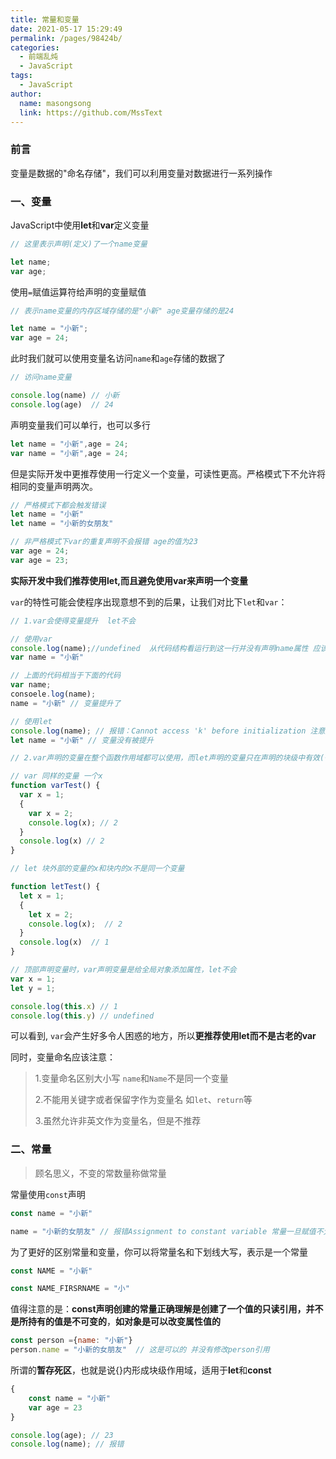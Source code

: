 ```yaml
---
title: 常量和变量
date: 2021-05-17 15:29:49
permalink: /pages/98424b/
categories:
  - 前端乱炖
  - JavaScript
tags: 
  - JavaScript
author: 
  name: masongsong
  link: https://github.com/MssText
---
```

### 前言

变量是数据的"命名存储"，我们可以利用变量对数据进行一系列操作

### 一、变量
JavaScript中使用**let**和**var**定义变量

```js
// 这里表示声明(定义)了一个name变量

let name;
var age;
```

使用`=`赋值运算符给声明的变量赋值

```js
// 表示name变量的内存区域存储的是"小新" age变量存储的是24

let name = "小新";
var age = 24;
```

此时我们就可以使用变量名访问`name`和`age`存储的数据了

```js
// 访问name变量

console.log(name) // 小新
console.log(age)  // 24
```

声明变量我们可以单行，也可以多行

```js
let name = "小新",age = 24;
var name = "小新",age = 24;
```

但是实际开发中更推荐使用一行定义一个变量，可读性更高。严格模式下不允许将相同的变量声明两次。

```js
// 严格模式下都会触发错误
let name = "小新"
let name = "小新的女朋友"

// 非严格模式下var的重复声明不会报错 age的值为23
var age = 24;
var age = 23;
```

**实际开发中我们推荐使用let,而且避免使用var来声明一个变量**

`var`的特性可能会使程序出现意想不到的后果，让我们对比下`let`和`var`：

```js
// 1.var会使得变量提升  let不会

// 使用var
console.log(name);//undefined  从代码结构看运行到这一行并没有声明name属性 应该报name id not defined
var name = "小新"

// 上面的代码相当于下面的代码
var name;
consoele.log(name);
name = "小新" // 变量提升了

// 使用let
console.log(name); // 报错：Cannot access 'k' before initialization 注意是initialization
let name = "小新" // 变量没有被提升

// 2.var声明的变量在整个函数作用域都可以使用，而let声明的变量只在声明的块级中有效(子块中var和let都有效)

// var 同样的变量 一个x
function varTest() {
  var x = 1;
  {
    var x = 2;
    console.log(x); // 2 
  }
  console.log(x) // 2
}

// let 块外部的变量的x和块内的x不是同一个变量

function letTest() {
  let x = 1;
  {
    let x = 2;
    console.log(x);  // 2 
  }
  console.log(x)  // 1 
}

// 顶部声明变量时，var声明变量是给全局对象添加属性，let不会
var x = 1;
let y = 1;

console.log(this.x) // 1
console.log(this.y) // undefined
```

可以看到, `var`会产生好多令人困惑的地方，所以**更推荐使用let而不是古老的var**

同时，变量命名应该注意：

> 1.变量命名区别大小写 `name`和`Name`不是同一个变量
>
> 2.不能用关键字或者保留字作为变量名 如`let`、`return`等
>
> 3.虽然允许非英文作为变量名，但是不推荐

### 二、常量

> 顾名思义，不变的常数量称做常量

常量使用`const`声明

```js
const name = "小新"

name = "小新的女朋友" // 报错Assignment to constant variable 常量一旦赋值不允许修改
```

为了更好的区别常量和变量，你可以将常量名和下划线大写，表示是一个常量

```js
const NAME = "小新"

const NAME_FIRSRNAME = "小"
```

值得注意的是：**const声明创建的常量正确理解是创建了一个值的只读引用，并不是所持有的值是不可变的**，**如对象是可以改变属性值的**

```js
const person ={name: "小新"}
person.name = "小新的女朋友"  // 这是可以的 并没有修改person引用
```

所谓的**暂存死区**，也就是说{}内形成块级作用域，适用于**let**和**const**

```js
{
    const name = "小新"
    var age = 23
}

console.log(age); // 23
console.log(name); // 报错
```
